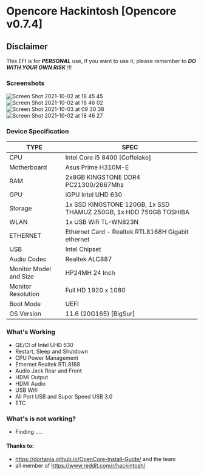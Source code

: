 # Opencore Hackintosh [Opencore v0.7.4]


## Disclaimer
This EFI is for **___PERSONAL___** use, if you want to use it, please remember to ***DO WITH YOUR OWN RISK*** !!!

### Screenshots

![Screen Shot 2021-10-02 at 18 45 45](https://user-images.githubusercontent.com/25970273/135744222-76712fc2-1e35-4b3d-b3bb-9f111f6e0a60.png)
![Screen Shot 2021-10-02 at 18 46 02](https://user-images.githubusercontent.com/25970273/135744223-391db96c-3422-442a-a58b-b5000ca78437.png)
![Screen Shot 2021-10-03 at 09 30 38](https://user-images.githubusercontent.com/25970273/135744437-cd2ce6b9-99c1-45e1-86ea-3fd8744eb159.png)
![Screen Shot 2021-10-02 at 18 46 27](https://user-images.githubusercontent.com/25970273/135744228-3dafb7fa-21a5-4c06-9e81-1da241e8500b.png)


### Device Specification
|TYPE|SPEC  |
|--|--|
|CPU|Intel Core i5 8400 [Coffelake]|
|Motherboard|Asus Prime H310M-E|
|RAM|2x8GB KINGSTONE DDR4 PC21300/2667Mhz|
|GPU|iGPU Intel UHD 630|
|Storage|1x SSD KINGSTONE 120GB, 1x SSD THAMUZ 250GB, 1x HDD 750GB TOSHIBA|
|WLAN|1x USB Wifi TL-WN823N|
|ETHERNET| Ethernet Card - Realtek RTL8168H Gigabit ethernet |
|USB|Intel Chipset|
|Audio Codec|Realtek ALC887|
|Monitor Model and Size| HP24MH 24 Inch|
|Monitor Resolution|Full HD 1920 x 1080|
|Boot Mode|UEFI|
|OS Version| 11.6 (20G165) [BigSur]|

### What's Working
- QE/CI of Intel UHD 630
- Restart, Sleep and Shutdown
- CPU Power Management
- Ethernet Realtek RTL8168
- Audio Jack Rear and Front
- HDMI Output
- HDMI Audio
- USB Wifi
- All Port USB and Super Speed USB 3.0
- ETC

### What's is not working?
- Finding .....

#### Thanks to:
- https://dortania.github.io/OpenCore-Install-Guide/ and the team
- all member of https://www.reddit.com/r/hackintosh/ 
